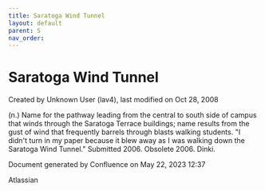 ```yaml
---
title: Saratoga Wind Tunnel
layout: default
parent: S
nav_order:
---
```


# Saratoga Wind Tunnel

Created by  Unknown User (lav4), last modified on Oct 28, 2008

(n.) Name for the pathway leading from the central to south side of campus that winds through the Saratoga Terrace buildings; name results from the gust of wind that frequently barrels through blasts walking students. &quot;I didn't turn in my paper because it blew away as I was walking down the Saratoga Wind Tunnel.&quot; Submitted 2006. Obsolete 2006. Dinki.

Document generated by Confluence on May 22, 2023 12:37

Atlassian
